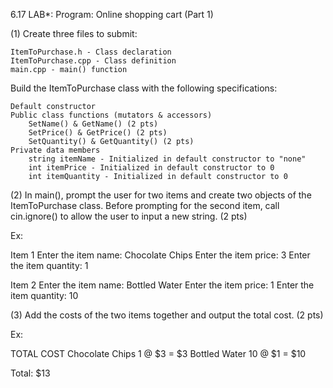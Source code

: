 
6.17 LAB*: Program: Online shopping cart (Part 1)

(1) Create three files to submit:

    ItemToPurchase.h - Class declaration
    ItemToPurchase.cpp - Class definition
    main.cpp - main() function

Build the ItemToPurchase class with the following specifications:

    Default constructor
    Public class functions (mutators & accessors)
        SetName() & GetName() (2 pts)
        SetPrice() & GetPrice() (2 pts)
        SetQuantity() & GetQuantity() (2 pts)
    Private data members
        string itemName - Initialized in default constructor to "none"
        int itemPrice - Initialized in default constructor to 0
        int itemQuantity - Initialized in default constructor to 0

(2) In main(), prompt the user for two items and create two objects of the ItemToPurchase class. Before prompting for the second item, call cin.ignore() to allow the user to input a new string. (2 pts)

Ex:

Item 1
Enter the item name:
Chocolate Chips
Enter the item price:
3
Enter the item quantity:
1

Item 2
Enter the item name:
Bottled Water
Enter the item price:
1
Enter the item quantity:
10


(3) Add the costs of the two items together and output the total cost. (2 pts)

Ex:

TOTAL COST
Chocolate Chips 1 @ $3 = $3
Bottled Water 10 @ $1 = $10

Total: $13

